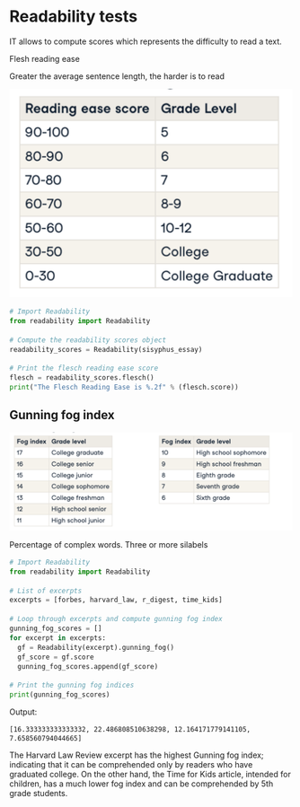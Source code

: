 # Readability tests

IT allows to compute scores which represents the difficulty to read a text.

Flesh reading ease

Greater the average sentence length, the harder is to read

![Flesh reading ease table](./assets/flesh-reading-ease-table.png)

```python 
# Import Readability
from readability import Readability

# Compute the readability scores object
readability_scores = Readability(sisyphus_essay)

# Print the flesch reading ease score
flesch = readability_scores.flesch()
print("The Flesch Reading Ease is %.2f" % (flesch.score))
```

## Gunning fog index

![Gunning fog indexe table](./assets/gunning-fog-table.png)

Percentage of complex words. Three or more silabels

```python 
# Import Readability
from readability import Readability

# List of excerpts
excerpts = [forbes, harvard_law, r_digest, time_kids]

# Loop through excerpts and compute gunning fog index
gunning_fog_scores = []
for excerpt in excerpts:
  gf = Readability(excerpt).gunning_fog()
  gf_score = gf.score
  gunning_fog_scores.append(gf_score)
  
# Print the gunning fog indices
print(gunning_fog_scores)
```

Output:

```shell
[16.333333333333332, 22.486808510638298, 12.164171779141105, 7.658560794044665]
```
The Harvard Law Review excerpt has the highest Gunning fog index; indicating that it can be comprehended only by readers who have graduated college. On the other hand, the Time for Kids article, intended for children, has a much lower fog index and can be comprehended by 5th grade students.

